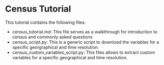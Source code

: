 # Census Tutorial

This tutorial contains the following files:

- census_tutorial.md: This file serves as a walkthrough for introduction to census and commonly asked questions
- census_script.py: This is a generic script to download the variables for a specific georgraphical and time resolution.
- census_custom_variables_script.py: This files allows to extract custom variables for a specific geographical and time resolution. 